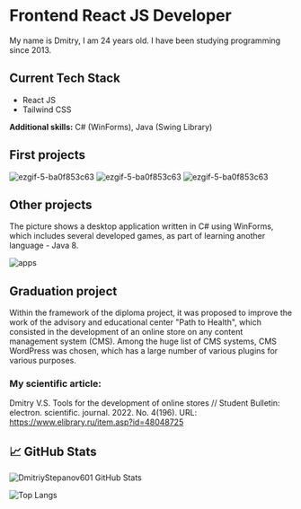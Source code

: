 # Frontend React JS Developer

My name is Dmitry, I am 24 years old. I have been studying programming since 2013. 

## Current Tech Stack

 - React JS
 - Tailwind CSS

<b>Additional skills:</b> C# (WinForms), Java (Swing Library)


## First projects

![ezgif-5-ba0f853c63](https://user-images.githubusercontent.com/61186198/180663676-ebc7086f-d096-4b44-8be6-201b20a7fbba.gif)                          ![ezgif-5-ba0f853c63](https://user-images.githubusercontent.com/61186198/180663676-ebc7086f-d096-4b44-8be6-201b20a7fbba.gif)                             ![ezgif-5-ba0f853c63](https://user-images.githubusercontent.com/61186198/180663676-ebc7086f-d096-4b44-8be6-201b20a7fbba.gif)                           








## Other projects

The picture shows a desktop application written in C# using WinForms, which includes several developed games, as part of learning another language - Java 8.

![apps](https://user-images.githubusercontent.com/61186198/176729764-10be83f8-d931-4c07-8531-afb480418716.png)

## Graduation project

Within the framework of the diploma project, it was proposed to improve the work of the advisory and educational center "Path to Health", which consisted in the development of an online store on any content management system (CMS). Among the huge list of CMS systems, CMS WordPress was chosen, which has a large number of various plugins for various purposes.

### My scientific article: 
Dmitry V.S. Tools for the development of online stores // Student Bulletin: electron. scientific. journal. 2022. No. 4(196). 
URL: https://www.elibrary.ru/item.asp?id=48048725

## 📈 GitHub Stats

![DmitriyStepanov601 GitHub Stats](https://github-readme-stats.vercel.app/api?username=DmitriyStepanov601&count_private=true&hide=contribs&show_icons=true&theme=radical)

![Top Langs](https://github-readme-stats.vercel.app/api/top-langs/?username=DmitriyStepanov601&count_private=true&hide=tsql&langs_count=7&theme=radical&layout=compact)


